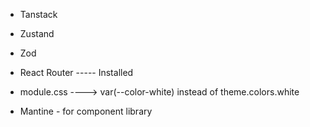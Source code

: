 - Tanstack

- Zustand

- Zod

- React Router ----- Installed

- module.css ----> var(--color-white) instead of theme.colors.white

- Mantine - for component library
